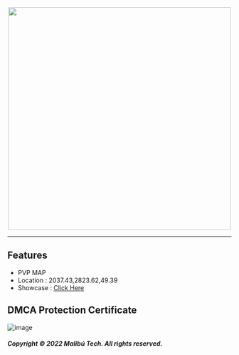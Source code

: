 <div id="header" align="center">
  <img src="https://dunb17ur4ymx4.cloudfront.net/wysiwyg/1041307/8e4340ff55eed07c77cf504b2139d0fa6c01b64f.png" width="500"/>
</div>

---

## Features

- PVP MAP
- Location : 2037.43,2823.62,49.39 
- Showcase : [Click Here](https://www.youtube.com/watch?v=WoWbLm_bSic)

## DMCA Protection Certificate
![image](https://cdn.discordapp.com/attachments/1045063739738705940/1045072605914349679/image.png)

##### Copyright © 2022 Malibú Tech. All rights reserved.
